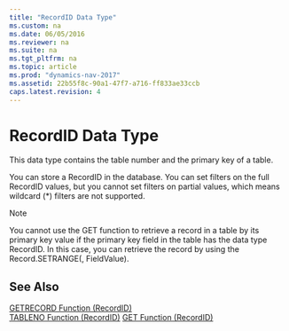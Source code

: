 ```yaml
---
title: "RecordID Data Type"
ms.custom: na
ms.date: 06/05/2016
ms.reviewer: na
ms.suite: na
ms.tgt_pltfrm: na
ms.topic: article
ms.prod: "dynamics-nav-2017"
ms.assetid: 22b55f8c-90a1-47f7-a716-ff833ae33ccb
caps.latest.revision: 4
---
```

# RecordID Data Type
This data type contains the table number and the primary key of a table.

You can store a RecordID in the database. You can set filters on the full RecordID values, but you cannot set filters on partial values, which means wildcard (*) filters are not supported.

> [!NOTE]  
> You cannot use the GET function to retrieve a record in a table by its primary key value if the primary key field in the table has the data type RecordID. In this case, you can retrieve the record by using the Record.SETRANGE(<FieldName>, FieldValue).

## See Also  
 [GETRECORD Function \(RecordID\)](GETRECORD-Function--RecordID-.md)   
 [TABLENO Function \(RecordID\)](TABLENO-Function--RecordID-.md)
  [GET Function \(RecordID\)](GET-Function--Record-.md)   
